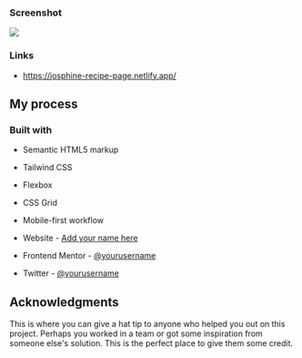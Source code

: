 ### Screenshot

![](https://www.frontendmentor.io)


### Links


- https://josphine-recipe-page.netlify.app/

## My process

### Built with

- Semantic HTML5 markup
- Tailwind CSS
- Flexbox
- CSS Grid
- Mobile-first workflow






- Website - [Add your name here](https://www.your-site.com)
- Frontend Mentor - [@yourusername](https://www.frontendmentor.io/profile/yourusername)
- Twitter - [@yourusername](https://www.twitter.com/yourusername)


## Acknowledgments

This is where you can give a hat tip to anyone who helped you out on this project. Perhaps you worked in a team or got some inspiration from someone else's solution. This is the perfect place to give them some credit.

